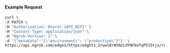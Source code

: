 <!-- Code generated for API Clients. DO NOT EDIT. -->

#### Example Request

```bash
curl \
-X PATCH \
-H "Authorization: Bearer {API_KEY}" \
-H "Content-Type: application/json" \
-H "Ngrok-Version: 2" \
-d '{"metadata":"{\"environment\": \"production\"}"}' \
https://api.ngrok.com/edges/https/edghts_2rwwl8rWtNzLdYNFkofqP515tjv/routes/edghtsrt_2rwwlE66TgY9difhuO6fXr9aaEP
```
